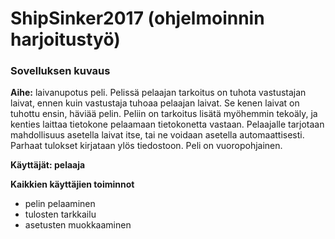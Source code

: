 # ShipSinker2017 (ohjelmoinnin harjoitustyö)

### Sovelluksen kuvaus
**Aihe:** laivanupotus peli. Pelissä pelaajan tarkoitus on tuhota vastustajan laivat, ennen kuin vastustaja tuhoaa pelaajan laivat. Se kenen laivat on tuhottu ensin, häviää pelin.
Peliin on tarkoitus lisätä myöhemmin tekoäly, ja kenties laittaa tietokone pelaamaan tietokonetta vastaan.
Pelaajalle tarjotaan mahdollisuus asetella laivat itse, tai ne voidaan asetella automaattisesti.
Parhaat tulokset kirjataan ylös tiedostoon.
Peli on vuoropohjainen.

**Käyttäjät: pelaaja**

**Kaikkien käyttäjien toiminnot**
- pelin pelaaminen
- tulosten tarkkailu
- asetusten muokkaaminen
